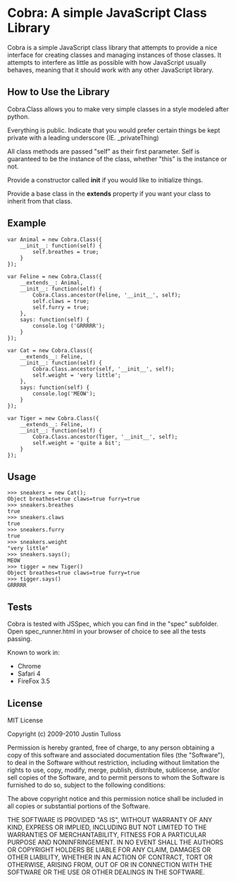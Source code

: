 Cobra: A simple JavaScript Class Library
========================================

Cobra is a simple JavaScript class library that attempts to provide a nice interface
for creating classes and managing instances of those classes. It attempts to
interfere as little as possible with how JavaScript usually behaves, meaning that it
should work with any other JavaScript library.

How to Use the Library
----------------------

Cobra.Class allows you to make very simple classes
in a style modeled after python.

Everything is public. Indicate that you would prefer certain things be kept private
with a leading underscore (IE. _privateThing)

All class methods are passed "self" as their first parameter. Self is guaranteed to be
the instance of the class, whether "this" is the instance or not.

Provide a constructor called __init__ if you would like to initialize things.

Provide a base class in the __extends__ property if you want your class to inherit from that class.

Example
-------
    var Animal = new Cobra.Class({
        __init__: function(self) {
            self.breathes = true;
        }
    });

    var Feline = new Cobra.Class({
        __extends__: Animal,
        __init__: function(self) {
            Cobra.Class.ancestor(Feline, '__init__', self);
            self.claws = true;
            self.furry = true;
        },
        says: function(self) {
            console.log ('GRRRRR');
        }
    });

    var Cat = new Cobra.Class({
        __extends__: Feline,
        __init__: function(self) {
            Cobra.Class.ancestor(self, '__init__', self);
            self.weight = 'very little';
        },
        says: function(self) {
            console.log('MEOW');
        }
    });

    var Tiger = new Cobra.Class({
        __extends__: Feline,
        __init__: function(self) {
            Cobra.Class.ancestor(Tiger, '__init__', self);
            self.weight = 'quite a bit';
        }
    });

Usage
-----

    >>> sneakers = new Cat();
    Object breathes=true claws=true furry=true
    >>> sneakers.breathes
    true
    >>> sneakers.claws
    true
    >>> sneakers.furry
    true
    >>> sneakers.weight
    "very little"
    >>> sneakers.says();
    MEOW
    >>> tigger = new Tiger()
    Object breathes=true claws=true furry=true
    >>> tigger.says()
    GRRRRR

Tests
-----

Cobra is tested with JSSpec, which you can find in the "spec" subfolder. Open spec_runner.html
in your browser of choice to see all the tests passing.

Known to work in:
 -  Chrome
 -  Safari 4
 -  FireFox 3.5

License
-------
MIT License

Copyright (c) 2009-2010 Justin Tulloss

Permission is hereby granted, free of charge, to any person obtaining a copy
of this software and associated documentation files (the "Software"), to deal
in the Software without restriction, including without limitation the rights
to use, copy, modify, merge, publish, distribute, sublicense, and/or sell
copies of the Software, and to permit persons to whom the Software is
furnished to do so, subject to the following conditions:

The above copyright notice and this permission notice shall be included in
all copies or substantial portions of the Software.

THE SOFTWARE IS PROVIDED "AS IS", WITHOUT WARRANTY OF ANY KIND, EXPRESS OR
IMPLIED, INCLUDING BUT NOT LIMITED TO THE WARRANTIES OF MERCHANTABILITY,
FITNESS FOR A PARTICULAR PURPOSE AND NONINFRINGEMENT. IN NO EVENT SHALL THE
AUTHORS OR COPYRIGHT HOLDERS BE LIABLE FOR ANY CLAIM, DAMAGES OR OTHER
LIABILITY, WHETHER IN AN ACTION OF CONTRACT, TORT OR OTHERWISE, ARISING FROM,
OUT OF OR IN CONNECTION WITH THE SOFTWARE OR THE USE OR OTHER DEALINGS IN
THE SOFTWARE.
